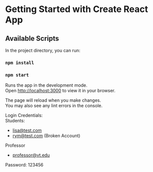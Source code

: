 # Getting Started with Create React App


## Available Scripts

In the project directory, you can run:

### `npm install`
### `npm start`

Runs the app in the development mode.\
Open [http://localhost:3000](http://localhost:3000) to view it in your browser.

The page will reload when you make changes.\
You may also see any lint errors in the console.

Login Credentials:<br>
Students:<br>
- lisa@test.com
- rym@test.com (Broken Account)

Professor<br>
- professor@vt.edu

Password: 123456
